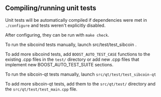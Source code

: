 Compiling/running unit tests
------------------------------------

Unit tests will be automatically compiled if dependencies were met in `./configure`
and tests weren't explicitly disabled.

After configuring, they can be run with `make check`.

To run the sibcoind tests manually, launch src/test/test_sibcoin .

To add more sibcoind tests, add `BOOST_AUTO_TEST_CASE` functions to the existing
.cpp files in the `test/` directory or add new .cpp files that
implement new BOOST_AUTO_TEST_SUITE sections.

To run the sibcoin-qt tests manually, launch `src/qt/test/test_sibcoin-qt`

To add more sibcoin-qt tests, add them to the `src/qt/test/` directory and
the `src/qt/test/test_main.cpp` file.
